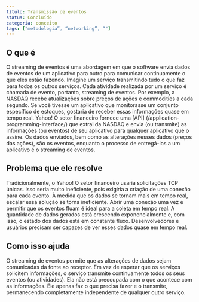 ```yaml
---
título: Transmissão de eventos
status: Concluído
categoria: conceito
tags: ["metodologia”, “networking”, “"]
---
```


## O que é

O streaming de eventos é uma abordagem em que o software envia dados de eventos de um aplicativo para outro para comunicar continuamente o que eles estão fazendo.
Imagine um serviço transmitindo tudo o que faz para todos os outros serviços.
Cada atividade realizada por um serviço é chamada de evento, portanto, streaming de eventos.
Por exemplo, a NASDAQ recebe atualizações sobre preços de ações e commodities a cada segundo.
Se você tivesse um aplicativo que monitorasse um conjunto específico de estoques, gostaria de receber essas informações quase em tempo real.
Yahoo! O setor financeiro fornece uma [API] (/application-programming-interface/) que extrai da NASDAQ e envia (ou transmite) as informações (ou eventos) de seu aplicativo para qualquer aplicativo que o assine.
Os dados enviados, bem como as alterações nesses dados (preços das ações), são os eventos, enquanto o processo de entregá-los a um aplicativo é o streaming de eventos.

## Problema que ele resolve

Tradicionalmente, o Yahoo! O setor financeiro usaria solicitações TCP únicas.
Isso seria muito ineficiente, pois exigiria a criação de uma conexão para cada evento.
À medida que os dados se tornam mais em tempo real, escalar essa solução se torna ineficiente.
Abrir uma conexão uma vez e permitir que os eventos fluam é ideal para a coleta em tempo real.
A quantidade de dados gerados está crescendo exponencialmente e, com isso, o estado dos dados está em constante fluxo. Desenvolvedores e usuários precisam ser capazes de ver esses dados quase em tempo real.

## Como isso ajuda

O streaming de eventos permite que as alterações de dados sejam comunicadas da fonte ao receptor.
Em vez de esperar que os serviços solicitem informações, o serviço transmite continuamente todos os seus eventos (ou atividades).
Ela não está preocupada com o que acontece com as informações.
Ele apenas faz o que precisa fazer e o transmite, permanecendo completamente independente de qualquer outro serviço.
